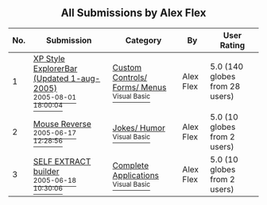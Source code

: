 ﻿<div align="center">

## All Submissions by Alex Flex

</div>

No.  | Submission | Category | By   | User Rating
---- | ---------- | -------- | ---- | -----------
1 | [XP Style ExplorerBar \(Updated 1\-aug\-2005\)<br /><sup>2005-08-01 18:00:04</sup>](https://github.com/Planet-Source-Code/alex-flex-xp-style-explorerbar-updated-1-aug-2005__1-61899) | [Custom Controls/ Forms/  Menus<br /><sup>Visual Basic</sup>](../ByCategory/custom-controls-forms-menus__1-4.md) | Alex Flex | 5.0 (140 globes from 28 users)
2 | [Mouse Reverse<br /><sup>2005-06-17 12:28:56</sup>](https://github.com/Planet-Source-Code/alex-flex-mouse-reverse__1-61209) | [Jokes/ Humor<br /><sup>Visual Basic</sup>](../ByCategory/jokes-humor__1-40.md) | Alex Flex | 5.0 (10 globes from 2 users)
3 | [SELF EXTRACT builder<br /><sup>2005-06-18 10:30:06</sup>](https://github.com/Planet-Source-Code/alex-flex-self-extract-builder__1-61228) | [Complete Applications<br /><sup>Visual Basic</sup>](../ByCategory/complete-applications__1-27.md) | Alex Flex | 5.0 (10 globes from 2 users)
